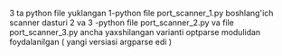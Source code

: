 3 ta python file yuklangan 
1-python file port_scanner_1.py boshlang'ich scanner dasturi 
2 va 3 -python file port_scanner_2.py  va file port_scanner_3.py ancha yaxshilangan varianti 
optparse modulidan foydalanilgan ( yangi versiasi  argparse edi ) 
